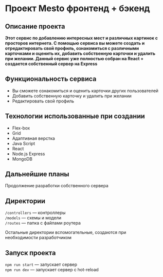 # Проект Mesto фронтенд + бэкенд

## Описание проекта
**Этот сервис по добавлению интересных мест и различных картинок с просторов интернета. С помощью сервиса вы можете создать и отредактировать свой профиль, ознакомиться с различными карточками и оценить их, добавить собственную карточки и удалить при желании. Данный сервис уже полностью собран на React + создается собственный сервер на Express**

## Функциональность сервиса
* Вы сможете ознакомиться и оценить карточки других пользователей
* Добавить собственную карточку и удалить при желании
* Редактировать свой профиль

## Технологии использованные при создании
* Flex-box
* Grid
* Адаптивная верстка
* Java Script
* React
* Node.js Express
* MongoDB

## Дальнейшие планы
Продолжение разработки собственного сервера

## Директории

`/controllers` — контроллеры  
`/models` — схемы и модели  
`/routes` — папка с файлами роутера  
  
Остальные директории вспомогательные, создаются при необходимости разработчиком

## Запуск проекта

`npm run start` — запускает сервер   
`npm run dev` — запускает сервер с hot-reload
